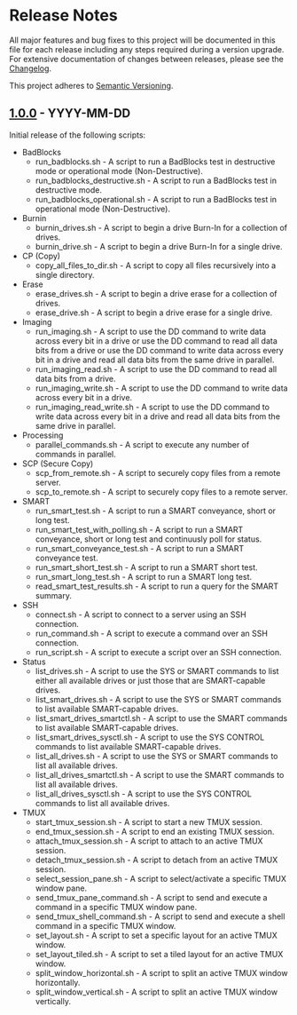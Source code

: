 # Release Notes

All major features and bug fixes to this project will be documented in this file 
for each release including any steps required during a version upgrade. For 
extensive documentation of changes between releases, please see the 
[Changelog](CHANGELOG.md).

This project adheres to 
[Semantic Versioning](https://semver.org/spec/v2.0.0.html).

## [1.0.0] - YYYY-MM-DD

Initial release of the following scripts:

* BadBlocks
	* run_badblocks.sh - A script to run a BadBlocks test in destructive mode or 
	operational mode (Non-Destructive).
	* run_badblocks_destructive.sh - A script to run a BadBlocks test in 
	destructive mode.
	* run_badblocks_operational.sh - A script to run a BadBlocks test in 
	operational mode (Non-Destructive).
* Burnin
	* burnin_drives.sh - A script to begin a drive Burn-In for a collection of 
	drives.
	* burnin_drive.sh - A script to begin a drive Burn-In for a single drive.
* CP (Copy)
	* copy_all_files_to_dir.sh - A script to copy all files recursively into a 
	single directory.
* Erase
	* erase_drives.sh - A script to begin a drive erase for a collection of 
	drives.
	* erase_drive.sh - A script to begin a drive erase for a single drive.
* Imaging
	* run_imaging.sh - A script to use the DD command to write data across 
	every bit in a drive or use the DD command to read all data bits from a 
	drive or use the DD command to write data across every bit in a drive and 
	read all data bits from the same drive in parallel.
	* run_imaging_read.sh - A script to use the DD command to read all data bits 
	from a drive.
	* run_imaging_write.sh - A script to use the DD command to write data across 
	every bit in a drive.
	* run_imaging_read_write.sh - A script to use the DD command to write data 
	across every bit in a drive and read all data bits from the same drive in 
	parallel.
* Processing
	* parallel_commands.sh - A script to execute any number of commands in 
	parallel.
* SCP (Secure Copy)
	* scp_from_remote.sh - A script to securely copy files from a remote server.
	* scp_to_remote.sh - A script to securely copy files to a remote server.
* SMART
	* run_smart_test.sh - A script to run a SMART conveyance, short or long 
	test.
	* run_smart_test_with_polling.sh - A script to run a SMART conveyance, short 
	or long test and continuusly poll for status.
	* run_smart_conveyance_test.sh - A script to run a SMART conveyance test.
	* run_smart_short_test.sh - A script to run a SMART short test.
	* run_smart_long_test.sh - A script to run a SMART long test.
	* read_smart_test_results.sh - A script to run a query for the SMART 
	summary.
* SSH
	* connect.sh - A script to connect to a server using an SSH connection.
	* run_command.sh - A script to execute a command over an SSH connection.
	* run_script.sh - A script to execute a script over an SSH connection.
* Status
	* list_drives.sh - A script to use the SYS or SMART commands to list either 
	all available drives or just those that are SMART-capable drives.
	* list_smart_drives.sh - A script to use the SYS or SMART commands to list 
	available SMART-capable drives.
	* list_smart_drives_smartctl.sh - A script to use the SMART commands to list 
	available SMART-capable drives.
	* list_smart_drives_sysctl.sh - A script to use the SYS CONTROL commands to 
	list available SMART-capable drives.
	* list_all_drives.sh - A script to use the SYS or SMART commands to list all 
	available drives.
	* list_all_drives_smartctl.sh - A script to use the SMART commands to list 
	all available drives.
	* list_all_drives_sysctl.sh - A script to use the SYS CONTROL commands to 
	list all available drives.
* TMUX
	* start_tmux_session.sh - A script to start a new TMUX session.
	* end_tmux_session.sh - A script to end an existing TMUX session.
	* attach_tmux_session.sh - A script to attach to an active TMUX session.
	* detach_tmux_session.sh - A script to detach from an active TMUX session.
	* select_session_pane.sh - A script to select/activate a specific TMUX 
	window pane.
	* send_tmux_pane_command.sh - A script to send and execute a command in a 
	specific TMUX window pane.
	* send_tmux_shell_command.sh - A script to send and execute a shell command 
	in a specific TMUX window.
	* set_layout.sh - A script to set a specific layout for an active TMUX 
	window.
	* set_layout_tiled.sh - A script to set a tiled layout for an active TMUX 
	window.
	* split_window_horizontal.sh - A script to split an active TMUX window 
	horizontally.
	* split_window_vertical.sh - A script to split an active TMUX window 
	vertically.

[//]: # (Version Diffs)
[1.0.0]: https://github.com/jhthorp/Utility-Scripts/releases/tag/v1.0.0